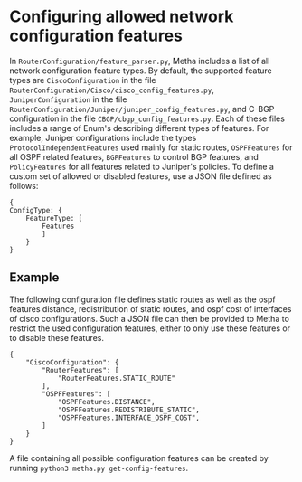 # Configuring allowed network configuration features

In ```RouterConfiguration/feature_parser.py```, Metha includes a list of all network configuration feature types. By default, the supported feature types are ```CiscoConfiguration``` in the file ```RouterConfiguration/Cisco/cisco_config_features.py```, ```JuniperConfiguration``` in the file ```RouterConfiguration/Juniper/juniper_config_features.py```, and C-BGP configuration in the file ```CBGP/cbgp_config_features.py```. Each of these files includes a range of Enum's describing different types of features. For example, Juniper configurations include the types ```ProtocolIndependentFeatures``` used mainly for static routes, ```OSPFFeatures``` for all OSPF related features, ```BGPFeatures``` to control BGP features, and ```PolicyFeatures``` for all features related to Juniper's policies.
To define a custom set of allowed or disabled features, use a JSON file defined as follows:

```
{
ConfigType: {
    FeatureType: [
        Features
        ]
    }
}
```

## Example

The following configuration file defines static routes as well as the ospf features distance, redistribution of static routes, and ospf cost of interfaces of cisco configurations. Such a JSON file can then be provided to Metha to restrict the used configuration features, either to only use these features or to disable these features.

```
{
    "CiscoConfiguration": {
        "RouterFeatures": [
            "RouterFeatures.STATIC_ROUTE"
        ],
        "OSPFFeatures": [
            "OSPFFeatures.DISTANCE",
            "OSPFFeatures.REDISTRIBUTE_STATIC",
            "OSPFFeatures.INTERFACE_OSPF_COST",
        ]
    }
}
```

A file containing all possible configuration features can be created by running ```python3 metha.py get-config-features```.
